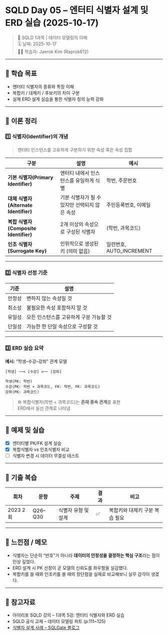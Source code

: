 # SQLD Day 05 – 엔터티 식별자 설계 및 ERD 실습 (2025-10-17)
> 📘 SQLD 1과목 | 데이터 모델링의 이해  
> 🗓 날짜: 2025-10-17  
> 🧑‍💻 학습자: Jaerok Kim (Raprok612)

---

## 🎯 학습 목표
- 엔터티 식별자의 종류와 특징 이해  
- 복합키 / 대체키 / 후보키의 차이 구분  
- 실제 ERD 설계 실습을 통한 식별자 정의 능력 강화  

---

## 🧠 이론 정리

### 1️⃣ 식별자(Identifier)의 개념
> 엔터티 인스턴스를 고유하게 구분하기 위한 속성 혹은 속성 집합

| 구분 | 설명 | 예시 |
|------|------|------|
| **기본 식별자(Primary Identifier)** | 엔터티 내에서 인스턴스를 유일하게 식별 | 학번, 주문번호 |
| **대체 식별자(Alternate Identifier)** | 기본 식별자가 될 수 있지만 선택되지 않은 속성 | 주민등록번호, 이메일 |
| **복합 식별자(Composite Identifier)** | 2개 이상의 속성으로 구성된 식별자 | (학번, 과목코드) |
| **인조 식별자(Surrogate Key)** | 인위적으로 생성된 키 (의미 없음) | 일련번호, AUTO_INCREMENT |

---

### 2️⃣ 식별자 선정 기준
| 기준 | 설명 |
|------|------|
| 안정성 | 변하지 않는 속성일 것 |
| 최소성 | 불필요한 속성 포함하지 말 것 |
| 유일성 | 모든 인스턴스를 고유하게 구분 가능할 것 |
| 단일성 | 가능한 한 단일 속성으로 구성할 것 |

---

### 3️⃣ ERD 실습 요약
**예시:** “학생–수강–강좌” 관계 모델

```
[학생] ──< [수강] >── [강좌]

학생(PK: 학번)
수강(PK: 학번 + 과목코드, FK: 학번, FK: 과목코드)
강좌(PK: 과목코드)
```

> ⚙️ 복합식별자(학번 + 과목코드)는 **존재 종속 관계**를 표현  
> ERD에서 실선 관계로 나타냄  

---

## 🧮 예제 및 실습
- [x] 엔터티별 PK/FK 설계 실습  
- [x] 복합식별자 vs 인조식별자 비교  
- [ ] 식별자 변경 시 데이터 무결성 테스트  

---

## 🧾 기출 복습
| 회차 | 문항 | 주제 | 결과 | 비고 |
|------|------|------|------|------|
| 2023 2회 | Q26–Q30 | 식별자 유형 및 설계 | ✅ | 복합키와 대체키 구분 복습 필요 |

---

## 💬 느낀점 / 메모
- 식별자는 단순히 “번호”가 아니라 **데이터의 안정성을 결정하는 핵심 구조**라는 점이 인상 깊었다.  
- ERD 설계 시 PK 선정이 곧 모델의 신뢰도를 좌우함을 실감했다.  
- 복합키를 쓸 때와 인조키를 쓸 때의 장단점을 실제로 비교해보니 실무 감각이 생겼다.

---

## 🔗 참고자료
- 아이리포 SQLD 강의 – 1과목 5강: 엔터티 식별자와 ERD 실습  
- SQLD 공식 교재 – 데이터 모델링 파트 (p.111~125)  
- [식별자 설계 사례 – SQLGate 블로그](https://www.sqlgate.com/blog/identifier-design-example/)
